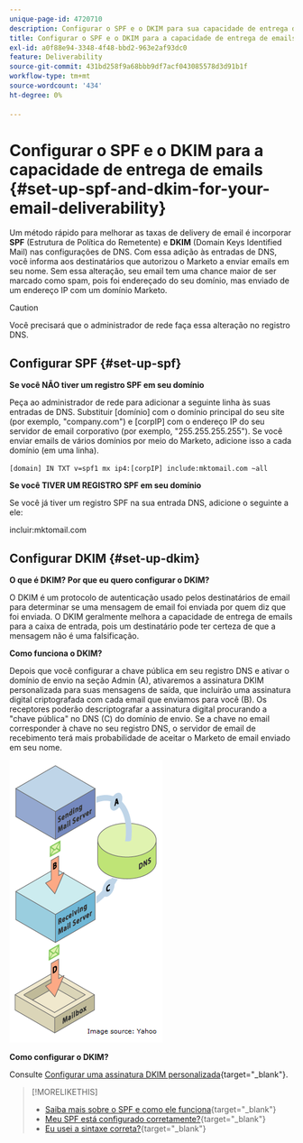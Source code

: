 ```yaml
---
unique-page-id: 4720710
description: Configurar o SPF e o DKIM para sua capacidade de entrega de email - Documentação do Marketo - Documentação do produto
title: Configurar o SPF e o DKIM para a capacidade de entrega de emails
exl-id: a0f88e94-3348-4f48-bbd2-963e2af93dc0
feature: Deliverability
source-git-commit: 431bd258f9a68bbb9df7acf043085578d3d91b1f
workflow-type: tm+mt
source-wordcount: '434'
ht-degree: 0%

---
```


# Configurar o SPF e o DKIM para a capacidade de entrega de emails {#set-up-spf-and-dkim-for-your-email-deliverability}

Um método rápido para melhorar as taxas de delivery de email é incorporar **SPF** (Estrutura de Política do Remetente) e **DKIM** (Domain Keys Identified Mail) nas configurações de DNS. Com essa adição às entradas de DNS, você informa aos destinatários que autorizou o Marketo a enviar emails em seu nome. Sem essa alteração, seu email tem uma chance maior de ser marcado como spam, pois foi endereçado do seu domínio, mas enviado de um endereço IP com um domínio Marketo.

>[!CAUTION]
>
>Você precisará que o administrador de rede faça essa alteração no registro DNS.

## Configurar SPF {#set-up-spf}

**Se você NÃO tiver um registro SPF em seu domínio**

Peça ao administrador de rede para adicionar a seguinte linha às suas entradas de DNS. Substituir [domínio] com o domínio principal do seu site (por exemplo, &quot;company.com&quot;) e [corpIP] com o endereço IP do seu servidor de email corporativo (por exemplo, &quot;255.255.255.255&quot;). Se você enviar emails de vários domínios por meio do Marketo, adicione isso a cada domínio (em uma linha).

`[domain] IN TXT v=spf1 mx ip4:[corpIP] include:mktomail.com ~all`

**Se você TIVER UM REGISTRO SPF em seu domínio**

Se você já tiver um registro SPF na sua entrada DNS, adicione o seguinte a ele:

incluir:mktomail.com

## Configurar DKIM {#set-up-dkim}

**O que é DKIM? Por que eu quero configurar o DKIM?**

O DKIM é um protocolo de autenticação usado pelos destinatários de email para determinar se uma mensagem de email foi enviada por quem diz que foi enviada. O DKIM geralmente melhora a capacidade de entrega de emails para a caixa de entrada, pois um destinatário pode ter certeza de que a mensagem não é uma falsificação.

**Como funciona o DKIM?**

Depois que você configurar a chave pública em seu registro DNS e ativar o domínio de envio na seção Admin (A), ativaremos a assinatura DKIM personalizada para suas mensagens de saída, que incluirão uma assinatura digital criptografada com cada email que enviamos para você (B). Os receptores poderão descriptografar a assinatura digital procurando a &quot;chave pública&quot; no DNS (C) do domínio de envio. Se a chave no email corresponder à chave no seu registro DNS, o servidor de email de recebimento terá mais probabilidade de aceitar o Marketo de email enviado em seu nome.

![](assets/image2015-1-12-13-3a56-3a55.png)

**Como configurar o DKIM?**

Consulte [Configurar uma assinatura DKIM personalizada](/help/marketo/product-docs/email-marketing/deliverability/set-up-a-custom-dkim-signature.md){target="_blank"}.

>[!MORELIKETHIS]
>
>* [Saiba mais sobre o SPF e como ele funciona](http://www.open-spf.org/Introduction/){target="_blank"}
>* [Meu SPF está configurado corretamente?](https://www.kitterman.com/spf/validate.html){target="_blank"}
>* [Eu usei a sintaxe correta?](http://www.open-spf.org/SPF_Record_Syntax/){target="_blank"}
